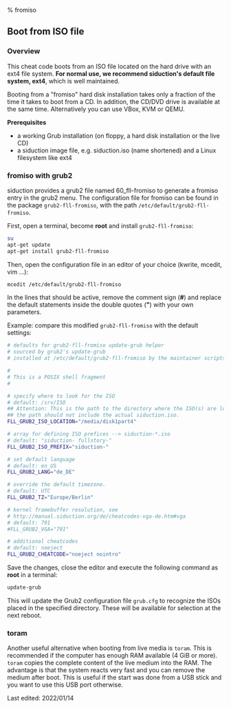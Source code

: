% fromiso

## Boot from ISO file

### Overview

This cheat code boots from an ISO file located on the hard drive with an ext4 file system. **For normal use, we recommend siduction's default file system, ext4**, which is well maintained.
 
Booting from a "fromiso" hard disk installation takes only a fraction of the time it takes to boot from a CD. In addition, the CD/DVD drive is available at the same time. Alternatively you can use VBox, KVM or QEMU.

**Prerequisites**

* a working Grub installation (on floppy, a hard disk installation or the live CD)  
* a siduction image file, e.g. siduction.iso (name shortened) and a Linux filesystem like ext4  

### fromiso with grub2

siduction provides a grub2 file named 60_fll-fromiso to generate a fromiso entry in the grub2 menu. The configuration file for fromiso can be found in the package `grub2-fll-fromiso`, with the path `/etc/default/grub2-fll-fromiso`.

 First, open a terminal, become **root** and install `grub2-fll-fromiso`:

~~~sh
su
apt-get update
apt-get install grub2-fll-fromiso
~~~

Then, open the configuration file in an editor of your choice (kwrite, mcedit, vim ...):

~~~sh
mcedit /etc/default/grub2-fll-fromiso
~~~

In the lines that should be active, remove the comment sign (**#**) and replace the default statements inside the double quotes (**"**) with your own parameters. 

Example: compare this modified `grub2-fll-fromiso` with the default settings:

~~~sh
# defaults for grub2-fll-fromiso update-grub helper
# sourced by grub2's update-grub
# installed at /etc/default/grub2-fll-fromiso by the maintainer scripts

#
# This is a POSIX shell fragment
#

# specify where to look for the ISO
# default: /srv/ISO
## Attention: This is the path to the directory where the ISO(s) are located,  
## the path should not include the actual siduction.iso.
FLL_GRUB2_ISO_LOCATION="/media/disk1part4"

# array for defining ISO prefices --> siduction-*.iso
# default: "siduction- fullstory-"
FLL_GRUB2_ISO_PREFIX="siduction-"

# set default language
# default: en_US
FLL_GRUB2_LANG="de_DE"

# override the default timezone.
# default: UTC
FLL_GRUB2_TZ="Europe/Berlin" 

# kernel framebuffer resolution, see
# http://manual.siduction.org/de/cheatcodes-vga-de.htm#vga
# default: 791
#FLL_GRUB2_VGA="791"

# additional cheatcodes
# default: noeject
FLL_GRUB2_CHEATCODE="noeject nointro" 
~~~

Save the changes, close the editor and execute the following command as **root** in a terminal:

~~~sh
update-grub
~~~

This will update the Grub2 configuration file `grub.cfg` to recognize the ISOs placed in the specified directory. These will be available for selection at the next reboot.

### toram

Another useful alternative when booting from live media is `toram`. This is recommended if the computer has enough 
RAM available (4 GiB or more). `toram` copies the complete content of the live medium into the RAM. The advantage is that the system reacts very fast and you can remove the medium after boot. This is useful if the start was done from a USB stick and you want to use this USB port otherwise.

<div id="rev">Last edited: 2022/01/14</div>
